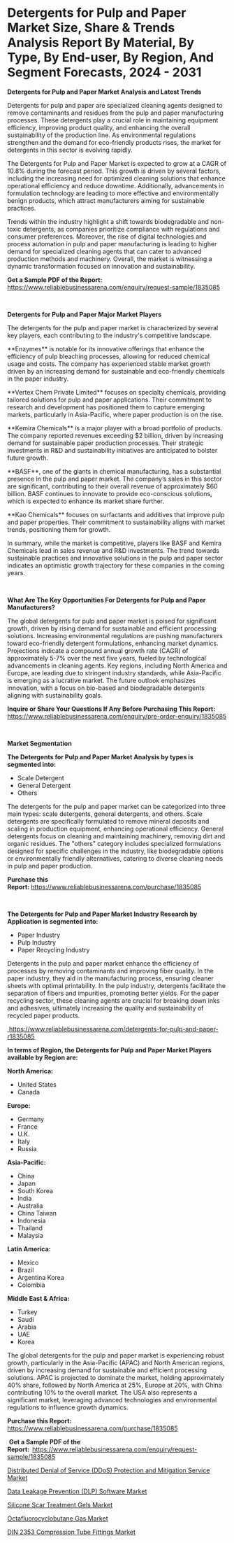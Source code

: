 <p><h1>Detergents for Pulp and Paper Market Size, Share & Trends Analysis Report By Material, By Type, By End-user, By Region, And Segment Forecasts, 2024 - 2031</h1></p><p><strong>Detergents for Pulp and Paper Market Analysis and Latest Trends</strong></p>
<p><p>Detergents for pulp and paper are specialized cleaning agents designed to remove contaminants and residues from the pulp and paper manufacturing processes. These detergents play a crucial role in maintaining equipment efficiency, improving product quality, and enhancing the overall sustainability of the production line. As environmental regulations strengthen and the demand for eco-friendly products rises, the market for detergents in this sector is evolving rapidly.</p><p>The Detergents for Pulp and Paper Market is expected to grow at a CAGR of 10.8% during the forecast period. This growth is driven by several factors, including the increasing need for optimized cleaning solutions that enhance operational efficiency and reduce downtime. Additionally, advancements in formulation technology are leading to more effective and environmentally benign products, which attract manufacturers aiming for sustainable practices.</p><p>Trends within the industry highlight a shift towards biodegradable and non-toxic detergents, as companies prioritize compliance with regulations and consumer preferences. Moreover, the rise of digital technologies and process automation in pulp and paper manufacturing is leading to higher demand for specialized cleaning agents that can cater to advanced production methods and machinery. Overall, the market is witnessing a dynamic transformation focused on innovation and sustainability.</p></p>
<p><strong>Get a Sample PDF of the Report:&nbsp;</strong> <a href="https://www.reliablebusinessarena.com/enquiry/request-sample/1835085?utm_campaign=1596&utm_medium=2&utm_source=Github&utm_content=ia&utm_term=16102024&utm_id=detergents-for-pulp-and-paper">https://www.reliablebusinessarena.com/enquiry/request-sample/1835085</a></p>
<p>&nbsp;</p>
<p><strong>Detergents for Pulp and Paper Major Market Players</strong></p>
<p><p>The detergents for the pulp and paper market is characterized by several key players, each contributing to the industry's competitive landscape. </p><p>**Enzymes** is notable for its innovative offerings that enhance the efficiency of pulp bleaching processes, allowing for reduced chemical usage and costs. The company has experienced stable market growth driven by an increasing demand for sustainable and eco-friendly chemicals in the paper industry.</p><p>**Vertex Chem Private Limited** focuses on specialty chemicals, providing tailored solutions for pulp and paper applications. Their commitment to research and development has positioned them to capture emerging markets, particularly in Asia-Pacific, where paper production is on the rise.</p><p>**Kemira Chemicals** is a major player with a broad portfolio of products. The company reported revenues exceeding $2 billion, driven by increasing demand for sustainable paper production processes. Their strategic investments in R&D and sustainability initiatives are anticipated to bolster future growth.</p><p>**BASF**, one of the giants in chemical manufacturing, has a substantial presence in the pulp and paper market. The company’s sales in this sector are significant, contributing to their overall revenue of approximately $60 billion. BASF continues to innovate to provide eco-conscious solutions, which is expected to enhance its market share further.</p><p>**Kao Chemicals** focuses on surfactants and additives that improve pulp and paper properties. Their commitment to sustainability aligns with market trends, positioning them for growth.</p><p>In summary, while the market is competitive, players like BASF and Kemira Chemicals lead in sales revenue and R&D investments. The trend towards sustainable practices and innovative solutions in the pulp and paper sector indicates an optimistic growth trajectory for these companies in the coming years.</p></p>
<p>&nbsp;</p>
<p><strong>What Are The Key Opportunities For Detergents for Pulp and Paper Manufacturers?</strong></p>
<p><p>The global detergents for pulp and paper market is poised for significant growth, driven by rising demand for sustainable and efficient processing solutions. Increasing environmental regulations are pushing manufacturers toward eco-friendly detergent formulations, enhancing market dynamics. Projections indicate a compound annual growth rate (CAGR) of approximately 5-7% over the next five years, fueled by technological advancements in cleaning agents. Key regions, including North America and Europe, are leading due to stringent industry standards, while Asia-Pacific is emerging as a lucrative market. The future outlook emphasizes innovation, with a focus on bio-based and biodegradable detergents aligning with sustainability goals.</p></p>
<p><strong>Inquire or Share Your Questions If Any Before Purchasing This Report:</strong> <a href="https://www.reliablebusinessarena.com/enquiry/pre-order-enquiry/1835085?utm_campaign=1596&utm_medium=2&utm_source=Github&utm_content=ia&utm_term=16102024&utm_id=detergents-for-pulp-and-paper">https://www.reliablebusinessarena.com/enquiry/pre-order-enquiry/1835085</a></p>
<p>&nbsp;</p>
<p><strong>Market Segmentation</strong></p>
<p><strong>The Detergents for Pulp and Paper Market Analysis by types is segmented into:</strong></p>
<p><ul><li>Scale Detergent</li><li>General Detergent</li><li>Others</li></ul></p>
<p><p>The detergents for the pulp and paper market can be categorized into three main types: scale detergents, general detergents, and others. Scale detergents are specifically formulated to remove mineral deposits and scaling in production equipment, enhancing operational efficiency. General detergents focus on cleaning and maintaining machinery, removing dirt and organic residues. The "others" category includes specialized formulations designed for specific challenges in the industry, like biodegradable options or environmentally friendly alternatives, catering to diverse cleaning needs in pulp and paper production.</p></p>
<p><strong>Purchase this Report:&nbsp;</strong><a href="https://www.reliablebusinessarena.com/purchase/1835085?utm_campaign=1596&utm_medium=2&utm_source=Github&utm_content=ia&utm_term=16102024&utm_id=detergents-for-pulp-and-paper">https://www.reliablebusinessarena.com/purchase/1835085</a></p>
<p>&nbsp;</p>
<p><strong>The Detergents for Pulp and Paper Market Industry Research by Application is segmented into:</strong></p>
<p><ul><li>Paper Industry</li><li>Pulp Industry</li><li>Paper Recycling Industry</li></ul></p>
<p><p>Detergents in the pulp and paper market enhance the efficiency of processes by removing contaminants and improving fiber quality. In the paper industry, they aid in the manufacturing process, ensuring cleaner sheets with optimal printability. In the pulp industry, detergents facilitate the separation of fibers and impurities, promoting better yields. For the paper recycling sector, these cleaning agents are crucial for breaking down inks and adhesives, ultimately increasing the quality and sustainability of recycled paper products.</p></p>
<p><a href="https://www.reliablebusinessarena.com/detergents-for-pulp-and-paper-r1835085?utm_campaign=1596&utm_medium=2&utm_source=Github&utm_content=ia&utm_term=16102024&utm_id=detergents-for-pulp-and-paper">&nbsp;https://www.reliablebusinessarena.com/detergents-for-pulp-and-paper-r1835085</a></p>
<p><strong>In terms of Region, the Detergents for Pulp and Paper Market Players available by Region are:</strong></p>
<p>
    <p> <strong> North America: </strong>
        <ul>
            <li>United States</li>
            <li>Canada</li>
        </ul>
        </p> 
    <p> <strong> Europe: </strong>
        <ul>
            <li>Germany</li>
            <li>France</li>
            <li>U.K.</li>
            <li>Italy</li>
            <li>Russia</li>
        </ul>
        </p> 
    <p> <strong> Asia-Pacific: </strong>
        <ul>
            <li>China</li>
            <li>Japan</li>
            <li>South Korea</li>
            <li>India</li>
            <li>Australia</li>
            <li>China Taiwan</li>
            <li>Indonesia</li>
            <li>Thailand</li>
            <li>Malaysia</li>
        </ul>
        </p> 
    <p> <strong> Latin America: </strong>
        <ul>
            <li>Mexico</li>
            <li>Brazil</li>
            <li>Argentina Korea</li>
            <li>Colombia</li>
        </ul>
        </p> 
    <p> <strong> Middle East & Africa: </strong>
        <ul>
            <li>Turkey</li>
            <li>Saudi</li>
            <li>Arabia</li>
            <li>UAE</li>
            <li>Korea</li>
        </ul>
    </p>
    </p>
<p><p>The global detergents for the pulp and paper market is experiencing robust growth, particularly in the Asia-Pacific (APAC) and North American regions, driven by increasing demand for sustainable and efficient processing solutions. APAC is projected to dominate the market, holding approximately 40% share, followed by North America at 25%, Europe at 20%, with China contributing 10% to the overall market. The USA also represents a significant market, leveraging advanced technologies and environmental regulations to influence growth dynamics.</p></p>
<p><strong>Purchase this Report: </strong><a href="https://www.reliablebusinessarena.com/purchase/1835085?utm_campaign=1596&utm_medium=2&utm_source=Github&utm_content=ia&utm_term=16102024&utm_id=detergents-for-pulp-and-paper">https://www.reliablebusinessarena.com/purchase/1835085</a></p>
<p>&nbsp;<strong>Get a Sample PDF of the Report:&nbsp;&nbsp;</strong><a href="https://www.reliablebusinessarena.com/enquiry/request-sample/1835085?utm_campaign=1596&utm_medium=2&utm_source=Github&utm_content=ia&utm_term=16102024&utm_id=detergents-for-pulp-and-paper">https://www.reliablebusinessarena.com/enquiry/request-sample/1835085</a></p>
<p><strong></strong></p>
<p><p><a href="https://www.linkedin.com/pulse/in-depth-distributed-denial-service-ddos-protection-l7tre?trk=public_post_embed_feed-article-content&utm_campaign=1596&utm_medium=2&utm_source=Github&utm_content=ia&utm_term=16102024&utm_id=detergents-for-pulp-and-paper">Distributed Denial of Service (DDoS) Protection and Mitigation Service Market</a></p><p><a href="https://www.linkedin.com/pulse/data-leakage-prevention-dlp-software-market-innovations-trends-f3mkc?utm_campaign=1596&utm_medium=2&utm_source=Github&utm_content=ia&utm_term=16102024&utm_id=detergents-for-pulp-and-paper">Data Leakage Prevention (DLP) Software Market</a></p><p><a href="https://www.linkedin.com/pulse/silicone-scar-treatment-gels-value-chain-analysis-from-raw-jr8te?trk=public_post_embed_feed-article-content&utm_campaign=1596&utm_medium=2&utm_source=Github&utm_content=ia&utm_term=16102024&utm_id=detergents-for-pulp-and-paper">Silicone Scar Treatment Gels Market</a></p><p><a href="https://www.linkedin.com/pulse/unveiling-market-trends-global-octafluorocyclobutane-gas-wzeue?trk=public_post_embed_feed-article-content&utm_campaign=1596&utm_medium=2&utm_source=Github&utm_content=ia&utm_term=16102024&utm_id=detergents-for-pulp-and-paper">Octafluorocyclobutane Gas Market</a></p><p><a href="https://www.linkedin.com/pulse/din-2353-compression-tube-fittings-market-ecosystem-competitive-gznme?trk=public_post_embed_feed-article-content&utm_campaign=1596&utm_medium=2&utm_source=Github&utm_content=ia&utm_term=16102024&utm_id=detergents-for-pulp-and-paper">DIN 2353 Compression Tube Fittings Market</a></p></p>